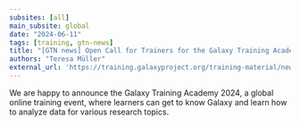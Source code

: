 ```yaml
---
subsites: [all]
main_subsite: global
date: "2024-06-11"
tags: [training, gtn-news]
title: "[GTN news] Open Call for Trainers for the Galaxy Training Academy"
authors: "Teresa Müller"
external_url: 'https://training.galaxyproject.org/training-material/news/2024/06/11/GalaxyTrainingAcademy-Call-Contribution.html'
---
```


We are happy to announce the Galaxy Training Academy 2024, a global online training event, where learners can get to know Galaxy and learn how to analyze data for various research topics.

